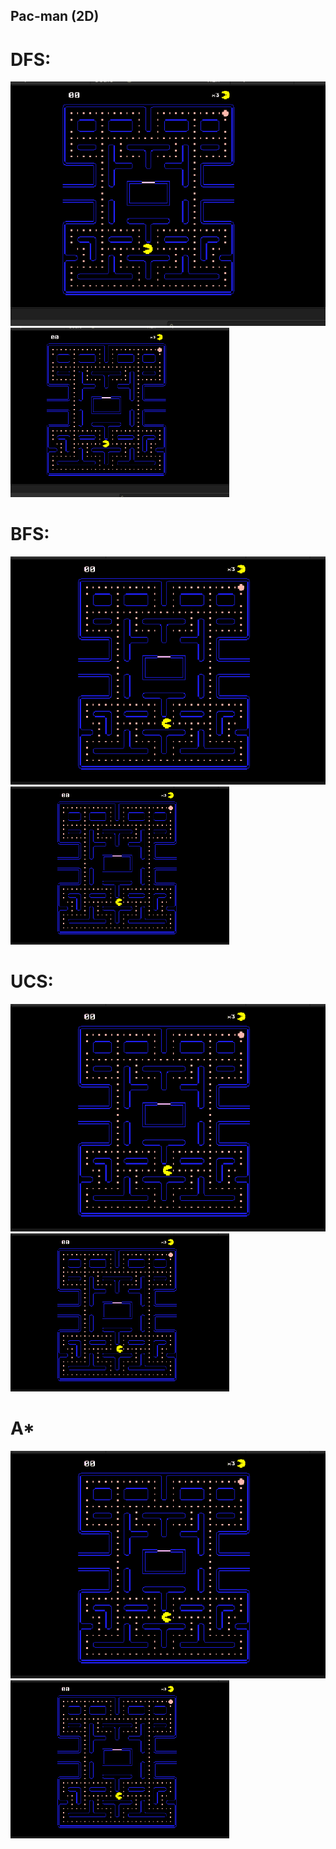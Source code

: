## Pac-man (2D)
# DFS:
![](DFS.gif)
<img src="DFS.gif" width="350"/>

# BFS:
![](BFS.gif)
<img src="BFS.gif" width="350"/>

# UCS:
![](UCS.gif)
<img src="UCS.gif" width="350"/>

# A*
![](AStar.gif)
<img src="AStar.gif" width="350"/>


